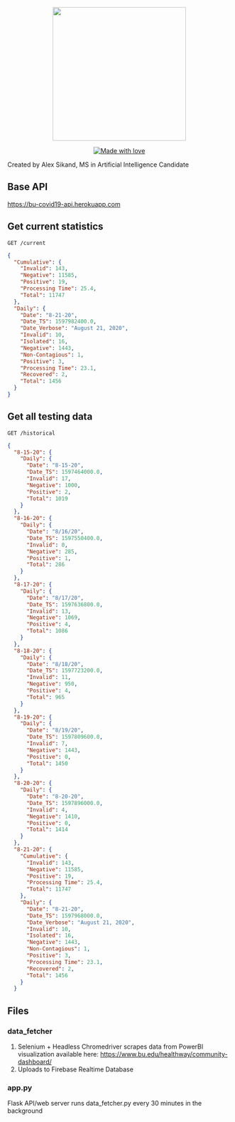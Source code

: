 <p align="center">
  <img src="https://upload.wikimedia.org/wikipedia/en/thumb/1/15/Boston_University_Terriers_logo.svg/1200px-Boston_University_Terriers_logo.svg.png" width="300" />
</p>

<p align="center">
  <a href="#">
    <img src="https://img.shields.io/badge/made%20with-love-E760A4.svg" alt="Made with love">
  </a>
</p>

Created by Alex Sikand, MS in Artificial Intelligence Candidate 

## Base API 
https://bu-covid19-api.herokuapp.com

## Get current statistics
`GET /current`
```json
{
  "Cumulative": {
    "Invalid": 143, 
    "Negative": 11585, 
    "Positive": 19, 
    "Processing Time": 25.4, 
    "Total": 11747
  }, 
  "Daily": {
    "Date": "8-21-20", 
    "Date_TS": 1597982400.0, 
    "Date_Verbose": "August 21, 2020", 
    "Invalid": 10, 
    "Isolated": 16, 
    "Negative": 1443, 
    "Non-Contagious": 1, 
    "Positive": 3, 
    "Processing Time": 23.1, 
    "Recovered": 2, 
    "Total": 1456
  }
}
```

## Get all testing data
`GET /historical`

```json
{
  "8-15-20": {
    "Daily": {
      "Date": "8-15-20", 
      "Date_TS": 1597464000.0, 
      "Invalid": 17, 
      "Negative": 1000, 
      "Positive": 2, 
      "Total": 1019
    }
  }, 
  "8-16-20": {
    "Daily": {
      "Date": "8/16/20", 
      "Date_TS": 1597550400.0, 
      "Invalid": 0, 
      "Negative": 285, 
      "Positive": 1, 
      "Total": 286
    }
  }, 
  "8-17-20": {
    "Daily": {
      "Date": "8/17/20", 
      "Date_TS": 1597636800.0, 
      "Invalid": 13, 
      "Negative": 1069, 
      "Positive": 4, 
      "Total": 1086
    }
  }, 
  "8-18-20": {
    "Daily": {
      "Date": "8/18/20", 
      "Date_TS": 1597723200.0, 
      "Invalid": 11, 
      "Negative": 950, 
      "Positive": 4, 
      "Total": 965
    }
  }, 
  "8-19-20": {
    "Daily": {
      "Date": "8/19/20", 
      "Date_TS": 1597809600.0, 
      "Invalid": 7, 
      "Negative": 1443, 
      "Positive": 0, 
      "Total": 1450
    }
  }, 
  "8-20-20": {
    "Daily": {
      "Date": "8-20-20", 
      "Date_TS": 1597896000.0, 
      "Invalid": 4, 
      "Negative": 1410, 
      "Positive": 0, 
      "Total": 1414
    }
  }, 
  "8-21-20": {
    "Cumulative": {
      "Invalid": 143, 
      "Negative": 11585, 
      "Positive": 19, 
      "Processing Time": 25.4, 
      "Total": 11747
    }, 
    "Daily": {
      "Date": "8-21-20", 
      "Date_TS": 1597968000.0, 
      "Date_Verbose": "August 21, 2020", 
      "Invalid": 10, 
      "Isolated": 16, 
      "Negative": 1443, 
      "Non-Contagious": 1, 
      "Positive": 3, 
      "Processing Time": 23.1, 
      "Recovered": 2, 
      "Total": 1456
    }
  }
```

## Files 
### data_fetcher

1) Selenium + Headless Chromedriver scrapes data from PowerBI visualization available here: https://www.bu.edu/healthway/community-dashboard/
2) Uploads to Firebase Realtime Database 

### app.py 

Flask API/web server
runs data_fetcher.py every 30 minutes in the background 
